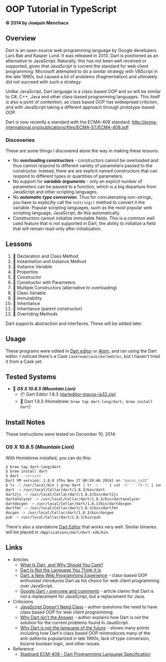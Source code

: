 # OOP Tutorial in TypeScript
**© 2014 by Joaquín Menchaca**

## Overview

Dart is an open-source web programming language by Google developers Lars Bak and Kasper Lund.  It was released in 2013.  Dart is positioned as an alternative to JavaScript.  Naturally, this has not been well received or supported, given that JavaScript is current the standard for web client programming.  Microsoft attempted to do a similar strategy with VBScript in the late 1990s, but caused a lot of problems (fragmentation) and ultimately did not succeed with such a strategy.

Unlike JavaScript, Dart language is a class-based OOP and so will be similar to C#, C++, Java and other class-based programming languages.  This itself is also a point of contention, as class based OOP has widespread criticism, and with JavaScript taking a different approach through prototype-based OOP.

Dart is now recently a standard with the ECMA-408 standard: http://ecma-international.org/publications/files/ECMA-ST/ECMA-408.pdf

### Discoveries

These are some things I discovered alone the way in making these lessons:

* No ***overloading constructors*** - constructors cannot be overloaded and thus cannot respond to different variety of parameters passed to the constructor.  Instead, there are are explicit named constructors that can respond to different types or quantities of parameters.
* No support for ***variable arguments*** - only an explicit number of parameters can be passed to a function, which is a big departure from JavaScript and other scripting languages.
* No ***automatic type conversion***.  Thus for concatenating non-strings, you have to explicitly call the `toString()` method to convert it the variable.  Popular scripting languages, such as the most popular web scripting language, JavaScript, do this automatically.
* Constructors cannot initialize immutable fields.  This is a common well used feature that is not supported in Dart, the ability to initialize a field that will remain read-only after initialization.

## Lessons

1. :green_book: Declaration and Class Method
2. :green_book: Instantiation and Instance Method
3. :green_book: Instance Variable
4. :green_book: Properties
5. :green_book: Constructor
6. :green_book: Constructor with Parameters
7. :closed_book: Multiple Constructors (alternative to overloading)
8. :green_book: Class Variable
9. :closed_book: Immutability
10. :green_book: Inheritance
11. :green_book: Inheritance (parent constructor)
12. :green_book: Overriding Methods

Dart supports abstraction and interfaces.  These will be added later.

## Usage

These programs were edited in [Dart editor](https://www.dartlang.org/tools/download.html) or [Atom](https://atom.io/), and ran using the Dart editor.  I noticed there's a Cask `Caskroom/cask/darteditor`, but I haven't tried it from a Cask yet.

## Tested Systems

* :dvd: *__OS X 10.8.5 (Mountain Lion)__*
  * :package: Dart Editor 1.8.3 ([darteditor-macos-ia32.zip](https://storage.googleapis.com/dart-archive/channels/stable/release/latest/editor/darteditor-macos-ia32.zip))
  * :beer: Dart 1.8.3 (Homebrew: `brew tap dart-lang/dart; brew install dart`)

## Install Notes

These instructions were tested on December 10, 2014.

### OS X 10.8.5 (*Mountain Lion*)

With Homebrew installed, you can do this:

```bash
$ brew tap dart-lang/dart
$ brew install dart
$ dart --version
Dart VM version: 1.8.0 (Thu Nov 27 00:59:46 2014) on "macos_ia32"
$ ls -l /usr/local/bin | grep dart | tr -s ' ' | cut -d' ' -f9-11 | sed 's|\.\.|/usr/local|'
dart -> /usr/local/Cellar/dart/1.8.3/bin/dart
dart2js -> /usr/local/Cellar/dart/1.8.3/bin/dart2js
dartanalyzer -> /usr/local/Cellar/dart/1.8.3/bin/dartanalyzer
dartdocgen -> /usr/local/Cellar/dart/1.8.3/bin/dartdocgen
dartfmt -> /usr/local/Cellar/dart/1.8.3/bin/dartfmt
docgen -> /usr/local/Cellar/dart/1.8.3/bin/docgen
pub -> /usr/local/Cellar/dart/1.8.3/bin/pub
```

There's also a standalone [Dart Editor](https://www.dartlang.org/docs/tutorials/get-started/) that works very well.  Similar binaries will be placed in `/Applications/dart/dart-sdk/bin`.

## Links

* Articles
  * [What Is Dart, and Why Should You Care?](http://code.tutsplus.com/articles/what-is-dart-and-why-should-you-care--active-11233)
  * [Dart Is Not the Language You Think It Is](http://radar.oreilly.com/2013/05/dart-is-not-the-language-you-think-it-is.html)
  * [Dart: a New Web Programming Experience](http://www.linuxjournal.com/content/dart-new-web-programming-experience) - class-based OOP enthusiast introduces Dart as his choice for web client programming over JavaScript.
  * [Google Dart – overview and comments](http://www.2ality.com/2011/10/dart-launch.html) - article claims that Dart is not a replacement for JavaScript, but a replacement for Java.
* Criticisms
  * [JavaScript Doesn't Need Class](http://www.i-programmer.info/programming/javascript/3354-javascript-doesnt-need-class.html) - author questions the need to have class based OOP for web client programming.
  * [Why Dart Isn't the Answer](http://www.walkercoderanger.com/blog/2014/03/dart-isnt-the-answer/) - author explains how Dart is not the solution for the current problems found in JavaScript.
  * [Why Dart is not the language of the future](http://blogs.perl.org/users/rafael_garcia-suarez/2011/10/why-dart-is-not-the-language-of-the-future.html) - shows many points including how Dart's class based OOP reintroduces many of the anti-patterns popularized in late 1990s, lack of type conversion, bizarre boolean logic, and other issues.
* Reference
  * [Stadnard ECM-408 - Dart Programming Language Specification](http://ecma-international.org/publications/standards/Ecma-408.htm)
